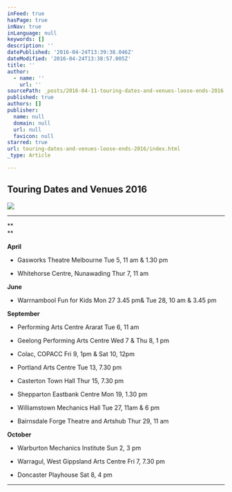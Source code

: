 ```yaml
---
inFeed: true
hasPage: true
inNav: true
inLanguage: null
keywords: []
description: ''
datePublished: '2016-04-24T13:39:38.046Z'
dateModified: '2016-04-24T13:38:57.005Z'
title: ''
author:
  - name: ''
    url: ''
sourcePath: _posts/2016-04-11-touring-dates-and-venues-loose-ends-2016.md
published: true
authors: []
publisher:
  name: null
  domain: null
  url: null
  favicon: null
starred: true
url: touring-dates-and-venues-loose-ends-2016/index.html
_type: Article

---
```

## Touring Dates and Venues 2016
![](https://s3-us-west-2.amazonaws.com/the-grid-img/p/5af06380f7b49f0fa3daef0d9d218dd8cafd8557.jpg)

****

**  
**

**April**

* Gasworks Theatre Melbourne Tue 5, 11 am & 1.30 pm

* Whitehorse Centre, Nunawading Thur 7, 11 am

**June**

* Warrnambool Fun for Kids Mon 27 3.45 pm& Tue 28, 10 am & 3.45 pm

**September**

* Performing Arts Centre Ararat Tue 6, 11 am

* Geelong Performing Arts Centre Wed 7 & Thu 8, 1 pm

* Colac, COPACC Fri 9, 1pm & Sat 10, 12pm

* Portland Arts Centre Tue 13, 7.30 pm

* Casterton Town Hall Thur 15, 7.30 pm

* Shepparton Eastbank Centre Mon 19, 1.30 pm

* Williamstown Mechanics Hall Tue 27, 11am & 6 pm

* Bairnsdale Forge Theatre and Artshub Thur 29, 11 am

**October**

* Warburton Mechanics Institute Sun 2, 3 pm

* Warragul, West Gippsland Arts Centre Fri 7, 7.30 pm

* Doncaster Playhouse Sat 8, 4 pm

****